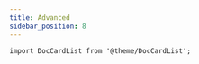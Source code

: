 ```yaml
---
title: Advanced
sidebar_position: 8
---
```


```mdx-code-block
import DocCardList from '@theme/DocCardList';
```

<DocCardList />
